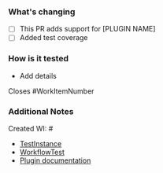 ### What's changing
<!--What, why, and how was it changed?-->
- [ ] This PR adds support for [PLUGIN NAME]
- [ ] Added test coverage
<!--Is there a spec for every available option? -->
<!--Any edge cases that need mention? -->

###  How is it tested
- Add details

Closes #WorkItemNumber

### Additional Notes
<!-- any work items created? -->
Created WI: #

- [TestInstance](url)
- [WorkflowTest](url)
- [Plugin documentation](url)

